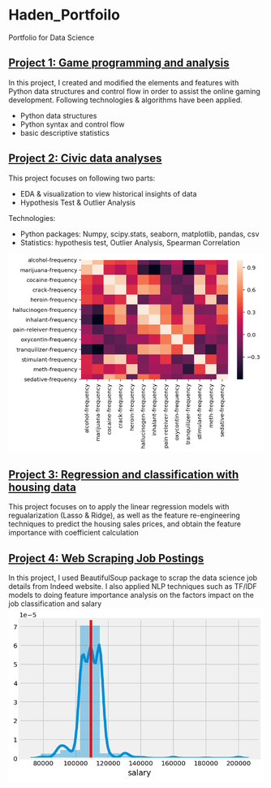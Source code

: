 # Haden_Portfoilo
Portfolio for Data Science

## [Project 1: Game programming and analysis](https://github.com/haden-liu/DSI_Project1)

In this project, I created and modified the elements and features with Python data structures and control flow in order to assist the online gaming development. Following technologies & algorithms have been applied.

  - Python data structures
  - Python syntax and control flow
  - basic descriptive statistics
  
 ## [Project 2: Civic data analyses](https://github.com/haden-liu/DSI_Project2)
 
 This project focuses on following two parts:
 
  - EDA & visualization to view historical insights of data
  - Hypothesis Test & Outlier Analysis

 Technologies: 
  
  - Python packages: Numpy, scipy.stats, seaborn, matplotlib, pandas, csv
  - Statistics: hypothesis test, Outlier Analysis, Spearman Correlation

 ![](https://github.com/haden-liu/Haden_Portfoilo/blob/master/download2.png)

## [Project 3: Regression and classification with housing data](https://github.com/haden-liu/DSI_Project3)

This project focuses on to apply the linear regression models with regualarization (Lasso & Ridge), as well as the feature re-engineering techniques to predict the housing sales prices, and obtain the feature importance with coefficient calculation

## [Project 4: Web Scraping Job Postings](https://github.com/haden-liu/DSI_Project4)

In this project, I used BeautifulSoup package to scrap the data science job details from Indeed website. I also applied NLP techniques such as TF/IDF models to doing feature importance analysis on the factors impact on the job classification and salary
![](https://github.com/haden-liu/Haden_Portfoilo/blob/master/download3.png)
